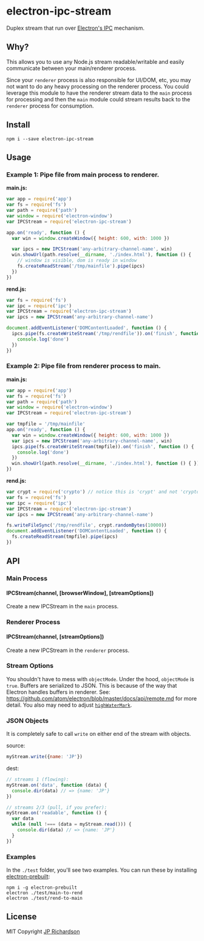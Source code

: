 electron-ipc-stream
===================

Duplex stream that run over [Electron's IPC](https://github.com/atom/electron/tree/master/docs) mechanism.


Why?
---

This allows you to use any Node.js stream readable/writable and easily communicate between your
main/renderer process.

Since your `renderer` process is also responsible for UI/DOM, etc, you may not want to do any heavy
processing on the renderer process. You could leverage this module to have the renderer stream
data to the `main` process for processing and then the `main` module could stream results
back to the `renderer` process for consumption.


Install
-------

    npm i --save electron-ipc-stream


Usage
-----

### Example 1: Pipe file from main process to renderer.

**main.js:**

```js
var app = require('app')
var fs = require('fs')
var path = require('path')
var window = require('electron-window')
var IPCStream = require('electron-ipc-stream')

app.on('ready', function () {
  var win = window.createWindow({ height: 600, with: 1000 })

  var ipcs = new IPCStream('any-arbitrary-channel-name', win)
  win.showUrl(path.resolve(__dirname, './index.html'), function () {
    // window is visible, dom is ready in window
    fs.createReadStream('/tmp/mainfile').pipe(ipcs)
  })
})
```

**rend.js:**

```js
var fs = require('fs')
var ipc = require('ipc')
var IPCStream = require('electron-ipc-stream')
var ipcs = new IPCStream('any-arbitrary-channel-name')

document.addEventListener('DOMContentLoaded', function () {
  ipcs.pipe(fs.createWriteStream('/tmp/rendfile')).on('finish', function () {
    console.log('done')
  })
})
```


### Example 2: Pipe file from renderer process to main.

**main.js:**

```js
var app = require('app')
var fs = require('fs')
var path = require('path')
var window = require('electron-window')
var IPCStream = require('electron-ipc-stream')

var tmpfile = '/tmp/mainfile'
app.on('ready', function () {
  var win = window.createWindow({ height: 600, with: 1000 })
  var ipcs = new IPCStream('any-arbitrary-channel-name', win)
  ipcs.pipe(fs.createWriteStream(tmpfile)).on('finish', function () {
    console.log('done')
  })
  win.showUrl(path.resolve(__dirname, './index.html'), function () { })
})
```

**rend.js:**

```js
var crypt = require('crypto') // notice this is 'crypt' and not 'crypto'
var fs = require('fs')
var ipc = require('ipc')
var IPCStream = require('electron-ipc-stream')
var ipcs = new IPCStream('any-arbitrary-channel-name')

fs.writeFileSync('/tmp/rendfile', crypt.randomBytes(10000))
document.addEventListener('DOMContentLoaded', function () {
  fs.createReadStream(tmpfile).pipe(ipcs)
})
```


API
----

### Main Process

#### IPCStream(channel, [browserWindow], [streamOptions])

Create a new IPCStream in the `main` process.


### Renderer Process

#### IPCStream(channel, [streamOptions])

Create a new IPCStream in the `renderer` process.


### Stream Options

You shouldn't have to mess with `objectMode`. Under the hood, `objectMode` is `true`.
Buffers are serialized to JSON. This is because of the way that Electron handles buffers
in renderer. See: https://github.com/atom/electron/blob/master/docs/api/remote.md for
more detail. You also may need to adjust [`highWaterMark`](https://nodejs.org/api/stream.html).


### JSON Objects

It is completely safe to call `write` on either end of the stream with objects.

source:

```js
myStream.write({name: 'JP'})
```

dest:

```js
// streams 1 (flowing):
myStream.on('data', function (data) {
  console.dir(data) // => {name: 'JP'}
})

// streams 2/3 (pull, if you prefer):
myStream.on('readable', function () {
  var data
  while (null !=== (data = myStream.read())) {
    console.dir(data) // => {name: 'JP'}
  }
})

```



### Examples

In the `./test` folder, you'll see two examples. You can run these by
installing [electron-prebuilt](https://www.npmjs.com/package/electron-prebuilt):

    npm i -g electron-prebuilt
    electron ./test/main-to-rend
    electron ./test/rend-to-main



License
-------

MIT Copyright [JP Richardson](https://github.com/jprichardson)
